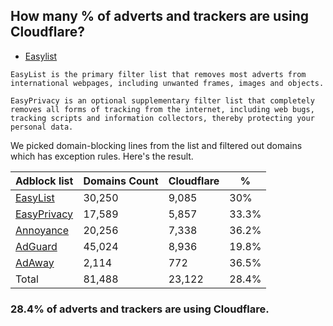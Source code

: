 ## How many % of adverts and trackers are using Cloudflare?


- [Easylist](https://web.archive.org/web/20210516110248/https://easylist.to/)
```
EasyList is the primary filter list that removes most adverts from international webpages, including unwanted frames, images and objects.

EasyPrivacy is an optional supplementary filter list that completely removes all forms of tracking from the internet, including web bugs, tracking scripts and information collectors, thereby protecting your personal data.
```


We picked domain-blocking lines from the list and filtered out domains which has exception rules.
Here's the result.


| Adblock list | Domains Count | Cloudflare | % |
| --- | --- | --- | --- |
| [EasyList](https://easylist.to/easylist/easylist.txt) | 30,250 | 9,085 | 30% |
| [EasyPrivacy](https://easylist.to/easylist/easyprivacy.txt) | 17,589 | 5,857 | 33.3% |
| [Annoyance](https://secure.fanboy.co.nz/fanboy-annoyance.txt) | 20,256 | 7,338 | 36.2% |
| [AdGuard](https://adguardteam.github.io/AdGuardSDNSFilter/Filters/filter.txt) | 45,024 | 8,936 | 19.8% |
| [AdAway](https://raw.githubusercontent.com/AdAway/adaway.github.io/master/hosts.txt) | 2,114 | 772 | 36.5% |
| Total | 81,488 | 23,122 | 28.4% |


### 28.4% of adverts and trackers are using Cloudflare.